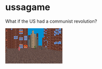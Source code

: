 # ussagame
What if the US had a communist revolution?

<img src="screenshot_20250603_131447.png" alt="Screenshot" style="max-width:100%; height:auto;">
